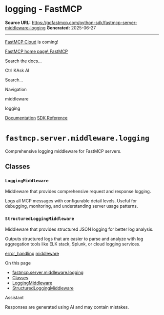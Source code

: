 # logging - FastMCP

**Source URL:** https://gofastmcp.com/python-sdk/fastmcp-server-middleware-logging
**Generated:** 2025-06-27

---

[FastMCP Cloud](https://fastmcp.link/x0Kyhy2) is coming!

[FastMCP home page\\
FastMCP](https://gofastmcp.com/)

Search the docs...

Ctrl KAsk AI

Search...

Navigation

middleware

logging

[Documentation](https://gofastmcp.com/getting-started/welcome) [SDK Reference](https://gofastmcp.com/python-sdk/fastmcp-exceptions)

# [​](https://gofastmcp.com/python-sdk/fastmcp-server-middleware-logging\#fastmcp-server-middleware-logging)  `fastmcp.server.middleware.logging`

Comprehensive logging middleware for FastMCP servers.

## [​](https://gofastmcp.com/python-sdk/fastmcp-server-middleware-logging\#classes)  Classes

### [​](https://gofastmcp.com/python-sdk/fastmcp-server-middleware-logging\#loggingmiddleware)  `LoggingMiddleware`

Middleware that provides comprehensive request and response logging.

Logs all MCP messages with configurable detail levels. Useful for debugging,
monitoring, and understanding server usage patterns.

### [​](https://gofastmcp.com/python-sdk/fastmcp-server-middleware-logging\#structuredloggingmiddleware)  `StructuredLoggingMiddleware`

Middleware that provides structured JSON logging for better log analysis.

Outputs structured logs that are easier to parse and analyze with log
aggregation tools like ELK stack, Splunk, or cloud logging services.

[error\_handling](https://gofastmcp.com/python-sdk/fastmcp-server-middleware-error_handling) [middleware](https://gofastmcp.com/python-sdk/fastmcp-server-middleware-middleware)

On this page

- [fastmcp.server.middleware.logging](https://gofastmcp.com/python-sdk/fastmcp-server-middleware-logging#fastmcp-server-middleware-logging)
- [Classes](https://gofastmcp.com/python-sdk/fastmcp-server-middleware-logging#classes)
- [LoggingMiddleware](https://gofastmcp.com/python-sdk/fastmcp-server-middleware-logging#loggingmiddleware)
- [StructuredLoggingMiddleware](https://gofastmcp.com/python-sdk/fastmcp-server-middleware-logging#structuredloggingmiddleware)

Assistant

Responses are generated using AI and may contain mistakes.